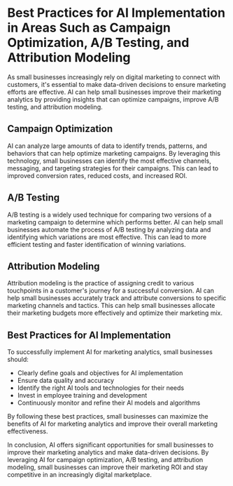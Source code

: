 Best Practices for AI Implementation in Areas Such as Campaign Optimization, A/B Testing, and Attribution Modeling
=============================================================================================================================================================================

As small businesses increasingly rely on digital marketing to connect with customers, it's essential to make data-driven decisions to ensure marketing efforts are effective. AI can help small businesses improve their marketing analytics by providing insights that can optimize campaigns, improve A/B testing, and attribution modeling.

Campaign Optimization
---------------------

AI can analyze large amounts of data to identify trends, patterns, and behaviors that can help optimize marketing campaigns. By leveraging this technology, small businesses can identify the most effective channels, messaging, and targeting strategies for their campaigns. This can lead to improved conversion rates, reduced costs, and increased ROI.

A/B Testing
-----------

A/B testing is a widely used technique for comparing two versions of a marketing campaign to determine which performs better. AI can help small businesses automate the process of A/B testing by analyzing data and identifying which variations are most effective. This can lead to more efficient testing and faster identification of winning variations.

Attribution Modeling
--------------------

Attribution modeling is the practice of assigning credit to various touchpoints in a customer's journey for a successful conversion. AI can help small businesses accurately track and attribute conversions to specific marketing channels and tactics. This can help small businesses allocate their marketing budgets more effectively and optimize their marketing mix.

Best Practices for AI Implementation
------------------------------------

To successfully implement AI for marketing analytics, small businesses should:

* Clearly define goals and objectives for AI implementation
* Ensure data quality and accuracy
* Identify the right AI tools and technologies for their needs
* Invest in employee training and development
* Continuously monitor and refine their AI models and algorithms

By following these best practices, small businesses can maximize the benefits of AI for marketing analytics and improve their overall marketing effectiveness.

In conclusion, AI offers significant opportunities for small businesses to improve their marketing analytics and make data-driven decisions. By leveraging AI for campaign optimization, A/B testing, and attribution modeling, small businesses can improve their marketing ROI and stay competitive in an increasingly digital marketplace.
